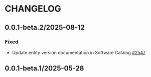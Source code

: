 # CHANGELOG

## 0.0.1-beta.2/2025-08-12

### Fixed
* Update entity version documentation in Software Catalog [#2547](https://github.com/DataDog/datadog-api-client-typescript/pull/2547)

## 0.0.1-beta.1/2025-05-28
